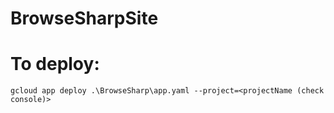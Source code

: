 # BrowseSharpSite

# To deploy: 
```
gcloud app deploy .\BrowseSharp\app.yaml --project=<projectName (check console)>
```